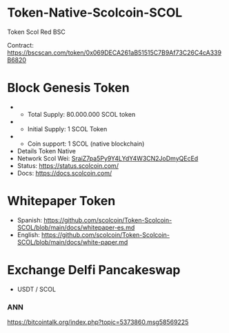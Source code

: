 # Token-Native-Scolcoin-SCOL 
Token Scol Red BSC

Contract: https://bscscan.com/token/0x069DECA261aB51515C7B9Af73C26C4cA339B6820

 Block Genesis Token 
==========================
* - Total Supply: 80.000.000 SCOL token
* - Initial Supply: 1 SCOL Token
* + Coin support:   1 SCOL (native blockchain)
* Details Token Native
* Network Scol Wei: [SraiZ7pa5Py9Y4LYdY4W3CN2JoDmyQEcEd ](https://explorer.scolcoin.com/address/0xf25bFda0E59E9f946eA85Df4B9D52d298a3a7E81/transactions)
* Status: https://status.scolcoin.com/
* Docs: https://docs.scolcoin.com/

Whitepaper Token
==========================
* Spanish: https://github.com/scolcoin/Token-Scolcoin-SCOL/blob/main/docs/whitepaper-es.md
* English: https://github.com/scolcoin/Token-Scolcoin-SCOL/blob/main/docs/white-paper.md

Exchange Delfi Pancakeswap
=========================
* USDT / SCOL


### ANN
https://bitcointalk.org/index.php?topic=5373860.msg58569225
